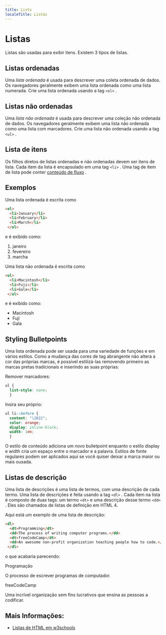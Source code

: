 ```yaml
---
title: Lists
localeTitle: Listas
---
```

# Listas

Listas são usadas para exibir itens. Existem 3 tipos de listas.

## Listas ordenadas

Uma _lista ordenada_ é usada para descrever uma coleta ordenada de dados. Os navegadores geralmente exibem uma lista ordenada como uma lista numerada. Crie uma lista ordenada usando a tag `<ol>` .

## Listas não ordenadas

Uma _lista não ordenada_ é usada para descrever uma coleção não ordenada de dados. Os navegadores geralmente exibem uma lista não ordenada como uma lista com marcadores. Crie uma lista não ordenada usando a tag `<ul>` .

## Lista de itens

Os filhos diretos de listas ordenadas e não ordenadas devem ser itens de lista. Cada item da lista é encapsulado em uma tag `<li>` . Uma tag de item de lista pode conter [conteúdo de fluxo](https://developer.mozilla.org/en-US/docs/Web/Guide/HTML/Content_categories#Flow_content) .

## Exemplos

Uma lista ordenada é escrita como

```HTML
<ol> 
  <li>January</li> 
  <li>February</li> 
  <li>March</li> 
 </ol> 
```

e é exibido como:

1.  janeiro
2.  fevereiro
3.  marcha

Uma lista não ordenada é escrita como

```HTML
<ul> 
  <li>Macintosh</li> 
  <li>Fuji</li> 
  <li>Gala</li> 
 </ul> 
```

e é exibido como:

*   Macintosh
*   Fuji
*   Gala

## Styling Bulletpoints

Uma lista ordenada pode ser usada para uma variedade de funções e em vários estilos. Como a mudança das cores de tag abrangente não altera a cor das próprias marcas, é possível estilizá-las removendo primeiro as marcas pretas tradicionais e inserindo as suas próprias:

Remover marcadores:

```CSS
ul { 
  list-style: none; 
  } 
```

Insira seu próprio:

```CSS
ul li::before { 
  content: "\2022"; 
  color: orange; 
  display: inline-block; 
  width: 1em; 
  } 
```

O estilo de conteúdo adiciona um novo bulletpoint enquanto o estilo display e width cria um espaço entre o marcador e a palavra. Estilos de fonte regulares podem ser aplicados aqui se você quiser deixar a marca maior ou mais ousada.

## Listas de descrição

Uma lista de descrições é uma lista de termos, com uma descrição de cada termo. Uma lista de descrições é feita usando a tag `<dl>` . Cada item na lista é composto de duas tags: um termo `<dt>` e uma descrição desse termo `<dd>` . Eles são chamados de listas de definição em HTML 4.

Aqui está um exemplo de uma lista de descrição:

```HTML
<dl> 
  <dt>Programming</dt> 
  <dd>The process of writing computer programs.</dd> 
  <dt>freeCodeCamp</dt> 
  <dd>An awesome non-profit organization teaching people how to code.</dd> 
 </dl> 
```

o que acabaria parecendo:

Programação

O processo de escrever programas de computador.

freeCodeCamp

Uma incrível organização sem fins lucrativos que ensina as pessoas a codificar.

## Mais Informações:

*   [Listas de HTML em w3schools](https://www.w3schools.com/html/html_lists.asp)